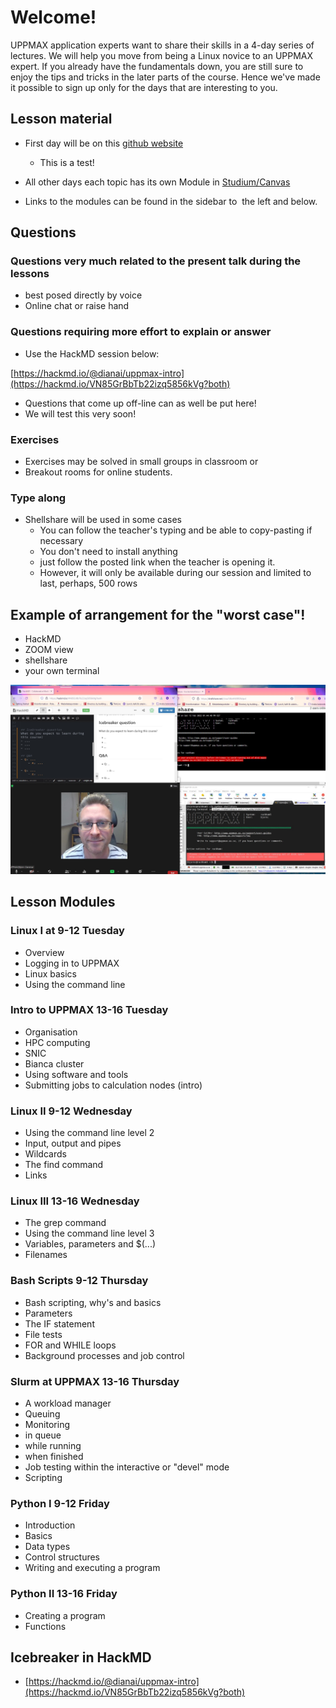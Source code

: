 # Welcome!

UPPMAX application experts want to share their skills in a 4-day series of lectures. 
We will help you move from being a Linux novice to an UPPMAX expert. 
If you already have the fundamentals down, you are still sure to enjoy the tips and tricks in the later parts of the course. 
Hence we've made it possible to sign up only for the days that are interesting to you.

## Lesson material
- First day will be on this [github website](https://uppmax.github.io/uppmax_intro/overview.html)
  - This is a test!  
- All other days each topic has its own Module in [Studium/Canvas](https://uppsala.instructure.com/courses/67267)

- Links to the modules can be found in the sidebar to  the left and below.


## Questions

### Questions very much related to the present talk during the lessons 
- best posed directly by voice
- Online chat or raise hand

### Questions requiring more effort to explain or answer 
- Use the HackMD session below:

[https://hackmd.io/@dianai/uppmax-intro](https://hackmd.io/VN85GrBbTb22izq5856kVg?both)

- Questions that come up off-line can as well be put here!
- We will test this very soon!

### Exercises
- Exercises may be solved in small groups in classroom or 
- Breakout rooms for online students.


### Type along

- Shellshare will be used in some cases
  - You can follow the teacher's typing and be able to copy-pasting if necessary
  - You don't need to install anything
  - just follow the posted link when the teacher is opening it.
  - However, it will only be available during our session
and limited to last, perhaps, 500 rows



## Example of arrangement for the "worst case"!
- HackMD
- ZOOM view
- shellshare
- your own terminal

![worst](./img/worst.jpg)

## Lesson Modules
### Linux I at 9-12 Tuesday
- Overview
- Logging in to UPPMAX
- Linux basics
- Using the command line


### Intro to UPPMAX 13-16 Tuesday
- Organisation
- HPC computing
- SNIC
- Bianca cluster
- Using software and tools
- Submitting jobs to calculation nodes (intro)


### Linux II 9-12 Wednesday
- Using the command line level 2
- Input, output and pipes
- Wildcards
- The find command
- Links
### Linux III 13-16 Wednesday
- The grep command
- Using the command line level 3
- Variables, parameters and $(...)
- Filenames
### Bash Scripts 9-12 Thursday
- Bash scripting, why's and basics
- Parameters
- The IF statement
- File tests
- FOR and WHILE loops
- Background processes and job control
### Slurm at UPPMAX 13-16 Thursday
- A workload manager
- Queuing
- Monitoring
- in queue
- while running
- when finished
- Job testing within the interactive or "devel" mode
- Scripting
### Python I 9-12 Friday
- Introduction
- Basics
- Data types
- Control structures
- Writing and executing a program
### Python II 13-16 Friday
- Creating a program
- Functions


## Icebreaker in HackMD
- [https://hackmd.io/@dianai/uppmax-intro](https://hackmd.io/VN85GrBbTb22izq5856kVg?both)

